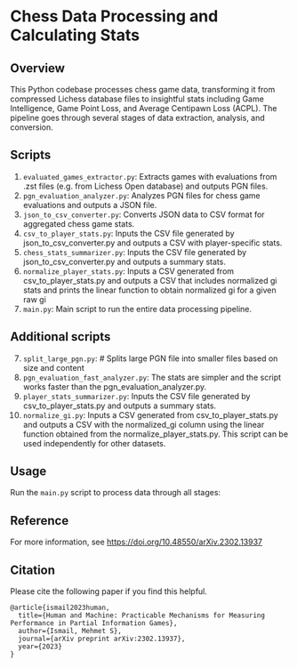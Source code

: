 # Chess Data Processing and Calculating Stats

## Overview
This Python codebase processes chess game data, transforming it from compressed Lichess database files to insightful stats including Game Intelligence, Game Point Loss, and Average Centipawn Loss (ACPL). The pipeline goes through several stages of data extraction, analysis, and conversion.

## Scripts
1. `evaluated_games_extractor.py`: Extracts games with evaluations from .zst files (e.g. from Lichess Open database) and outputs PGN files.
2. `pgn_evaluation_analyzer.py`: Analyzes PGN files for chess game evaluations and outputs a JSON file.
3. `json_to_csv_converter.py`: Converts JSON data to CSV format for aggregated chess game stats.
4. `csv_to_player_stats.py`: Inputs the CSV file generated by json_to_csv_converter.py and outputs a CSV with player-specific stats.
5. `chess_stats_summarizer.py`: Inputs the CSV file generated by json_to_csv_converter.py and outputs a summary stats.
6. `normalize_player_stats.py`: Inputs a CSV generated from csv_to_player_stats.py and outputs a CSV that includes normalized gi stats and prints the linear function to obtain normalized gi for a given raw gi
7. `main.py`: Main script to run the entire data processing pipeline.

## Additional scripts

7. `split_large_pgn.py`: # Splits large PGN file into smaller files based on size and content
8. `pgn_evaluation_fast_analyzer.py`: The stats are simpler and the script works faster than the pgn_evaluation_analyzer.py.
9. `player_stats_summarizer.py`: Inputs the CSV file generated by csv_to_player_stats.py and outputs a summary stats.
11. `normalize_gi.py`: Inputs a CSV generated from csv_to_player_stats.py and outputs a CSV with the normalized_gi column using the linear function obtained from the normalize_player_stats.py. This script can be used independently for other datasets. 

## Usage
Run the `main.py` script to process data through all stages:

## Reference
For more information, see https://doi.org/10.48550/arXiv.2302.13937

## Citation
Please cite the following paper if you find this helpful.
```
@article{ismail2023human,
  title={Human and Machine: Practicable Mechanisms for Measuring Performance in Partial Information Games},
  author={Ismail, Mehmet S},
  journal={arXiv preprint arXiv:2302.13937},
  year={2023}
}
```
